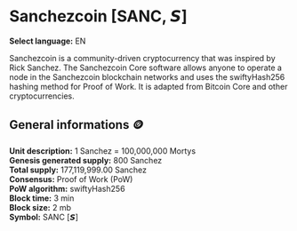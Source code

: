 <h1>
Sanchezcoin [SANC, 𝙎]  
</h1>


**Select language:** EN


Sanchezcoin is a community-driven cryptocurrency that was inspired by Rick Sanchez. The Sanchezcoin Core software allows anyone to operate a node in the Sanchezcoin blockchain networks and uses the swiftyHash256 hashing method for Proof of Work. It is adapted from Bitcoin Core and other cryptocurrencies.


## General informations 🪙
<b>Unit description:</b> 1 Sanchez = 100,000,000 Mortys<br>
<b>Genesis generated supply:</b> 800 Sanchez<br>
<b>Total supply:</b> 177,119,999.00 Sanchez<br>
<b>Consensus:</b> Proof of Work (PoW)<br>
<b>PoW algorithm:</b> swiftyHash256<br>
<b>Block time:</b> 3 min<br>
<b>Block size:</b> 2 mb<br>
<b>Symbol:</b> SANC [𝙎]<br>
